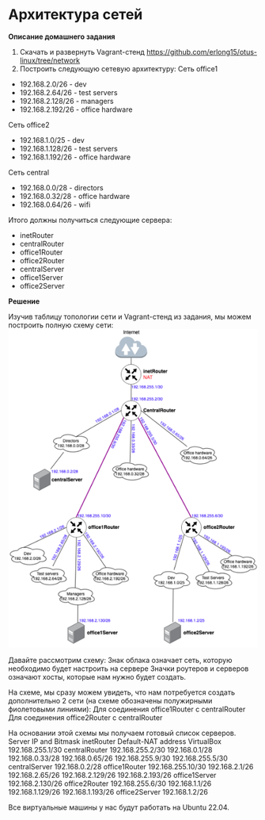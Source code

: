 # Архитектура сетей

**Описание домашнего задания**
1. Скачать и развернуть Vagrant-стенд https://github.com/erlong15/otus-linux/tree/network
2. Построить следующую сетевую архитектуру:
Сеть office1
- 192.168.2.0/26      - dev
- 192.168.2.64/26     - test servers
- 192.168.2.128/26    - managers
- 192.168.2.192/26    - office hardware

Сеть office2
- 192.168.1.0/25      - dev
- 192.168.1.128/26    - test servers
- 192.168.1.192/26    - office hardware

Сеть central
- 192.168.0.0/28     - directors
- 192.168.0.32/28    - office hardware
- 192.168.0.64/26    - wifi

Итого должны получиться следующие сервера:
- inetRouter
- centralRouter
- office1Router
- office2Router
- centralServer
- office1Server
- office2Server

**Решение**

Изучив таблицу топологии сети и Vagrant-стенд из задания, мы можем построить полную схему сети:
![Alt text](0.png)

Давайте рассмотрим схему: 
Знак облака означает сеть, которую необходимо будет настроить на сервере
Значки роутеров и серверов означают хосты, которые нам нужно будет создать. 

На схеме, мы сразу можем увидеть, что нам потребуется создать дополнительно 2 сети (на схеме обозначены полужирными фиолетовыми линиями):
Для соединения office1Router c centralRouter 
Для соединения office2Router c centralRouter 

На основании этой схемы мы получаем готовый список серверов.
Server
IP and Bitmask
inetRouter
Default-NAT address VirtualBox
192.168.255.1/30
centralRouter
192.168.255.2/30
192.168.0.1/28
192.168.0.33/28
192.168.0.65/26
192.168.255.9/30
192.168.255.5/30
centralServer
192.168.0.2/28
office1Router
192.168.255.10/30
192.168.2.1/26
192.168.2.65/26
192.168.2.129/26
192.168.2.193/26
office1Server
192.168.2.130/26
office2Router
192.168.255.6/30
192.168.1.1/26
192.168.1.129/26
192.168.1.193/26
office2Server
192.168.1.2/26


Все виртуальные машины у нас будут работать на Ubuntu 22.04.

